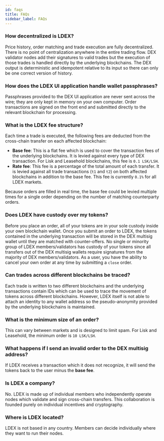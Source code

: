 ```yaml
---
id: faqs
title: FAQs
sidebar_label: FAQs
---
```


### How decentralized is LDEX?

Price history, order matching and trade execution are fully decentralized.
There is no point of centralization anywhere in the entire trading flow.
DEX validator nodes add their signatures to valid trades but the execution of those trades is handled directly by the underlying blockchains.
The DEX output is deterministic and idempotent relative to its input so there can only be one correct version of history.

### How does the LDEX UI application handle wallet passphrases?

Passphrases provided to the DEX UI application are never sent across the wire; they are only kept in memory on your own computer.
Order transactions are signed on the front end and submitted directly to the relevant blockchain for processing.

### What is the LDEX fee structure?

Each time a trade is executed, the following fees are deducted from the cross-chain transfer on each affected blockchain:

- **Base fee**: This is a flat fee which is used to cover the transaction fees of the underlying blockchains. It is levied against every type of DEX transaction. For Lisk and Leasehold blockchains, this fee is `0.1 LSK/LSH`.
- **Rate fee**: This fee is a percentage of the total amount of each transfer. It is levied against all trade transactions (`t1` and `t2`) on both affected blockchains in addition to the base fee. This fee is currently `0.1%` for all LDEX markets.

Because orders are filled in real time, the base fee could be levied multiple times for a single order depending on the number of matching counterparty orders.

### Does LDEX have custody over my tokens?

Before you place an order, all of your tokens are in your sole custody inside your own blockchain wallet.
Once you submit an order to LDEX, the tokens contained in the underlying transaction will be stored in the DEX multisig wallet until they are matched with counter-offers.
No single or minority group of LDEX members/validators has custody of your tokens since all transfers out of the DEX multisig wallets require signatures from the majority of DEX members/validators.
As a user, you have the ability to cancel your own order at any time by submitting a `close` order.

### Can trades across different blockchains be traced?

Each trade is written to two different blockchains and the underlying transactions contain IDs which can be used to trace the movement of tokens across different blockchains.
However, LDEX itself is not able to attach an identity to any wallet address so the pseudo-anonymity provided by the underlying blockchains is maintained.

### What is the minimum size of an order?

This can vary between markets and is designed to limit spam. For Lisk and Leasehold, the minimum order is `10 LSK/LSH`.

### What happens if I send an invalid order to the DEX multisig address?

If LDEX receives a transaction which it does not recognize, it will send the tokens back to the user minus the **base fee**.

### Is LDEX a company?

No. LDEX is made up of individual members who independently operate nodes which validate and sign cross-chain transfers.
This collaboration is founded purely on individual incentives and cryptography.

### Where is LDEX located?

LDEX is not based in any country. Members can decide individually where they want to run their nodes.
